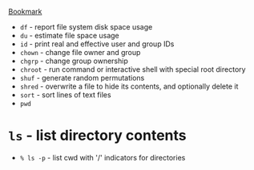 [Bookmark](https://www.gnu.org/software/coreutils/manual/coreutils.html#Target-directory)

- `df` - report file system disk space usage
- `du` - estimate file space usage
- `id` - print real and effective user and group IDs
- `chown` - change file owner and group
- `chgrp` - change group ownership
- `chroot` - run command or interactive shell with special root directory
- `shuf` - generate random permutations
- `shred` - overwrite a file to hide its contents, and optionally delete it
- `sort` - sort lines of text files
- `pwd`

# `ls` - list directory contents
- `% ls -p` - list cwd with '/' indicators for directories
